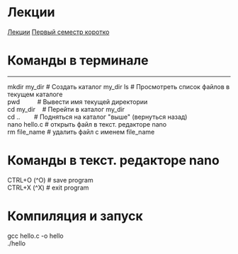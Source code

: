 # Лекции
[Лекции](https://github.com/kruffka/C-Programming/blob/master/2024-2025/slides_pptx/)
[Первый семестр коротко](https://github.com/kruffka/C-Programming/blob/master/2024-2025/slides_pptx/1_sem_short.md)


# Команды в терминале  
-----------
mkdir my_dir # Создать каталог   my_dir
ls           # Просмотреть список файлов в текущем каталоге  
pwd          # Вывести имя текущей директории  
cd my_dir    # Перейти в каталог my_dir  
cd ..        # Подняться на каталог "выше" (вернуться назад)  
nano hello.c # открыть файл в текст. редакторе nano  
rm file_name # удалить файл с именем file_name  
# Команды в текст. редакторе nano   
CTRL+O (^O) # save program  
CTRL+X (^X) # exit program  
# Компиляция и запуск  
gcc hello.c -o hello  
./hello  

